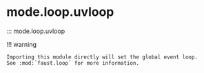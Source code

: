 # mode.loop.uvloop

::: mode.loop.uvloop

!!! warning

    Importing this module directly will set the global event loop.
    See :mod:`faust.loop` for more information.
